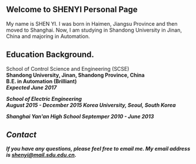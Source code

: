 ## Welcome to SHENYI Personal Page

My name is SHEN YI. I was born in Haimen, Jiangsu Province and then moved to Shanghai. Now, I am studying in Shandong University in Jinan, China and majoring in Automation.

## Education Background.
School of Control Science and Engineering (SCSE)                                                                 
<strong>Shandong University, Jinan, Shandong Province, China                                       
B.E. in Automation (Brilliant)                                                 
<i>Expected June 2017

School of Electric Engineering                                                                               
August 2015 - December 2015
<strong>Korea University, Seoul, South Korea

Shanghai Yan'an High School
Septemper 2010 - June 2013

## Contact
If you have any questions, please feel free to email me. My email address is shenyi@mail.sdu.edu.cn.
